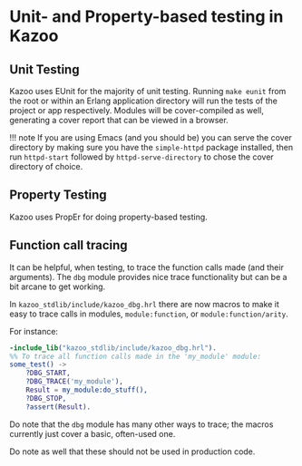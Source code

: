 # Unit- and Property-based testing in Kazoo

## Unit Testing

Kazoo uses EUnit for the majority of unit testing. Running `make eunit` from the root or within an Erlang application directory will run the tests of the project or app respectively. Modules will be cover-compiled as well, generating a cover report that can be viewed in a browser.

!!! note
    If you are using Emacs (and you should be) you can serve the cover directory by making sure you have the `simple-httpd` package installed, then run `httpd-start` followed by `httpd-serve-directory` to chose the cover directory of choice.

## Property Testing

Kazoo uses PropEr for doing property-based testing.

## Function call tracing

It can be helpful, when testing, to trace the function calls made (and their arguments). The `dbg` module provides nice trace functionality but can be a bit arcane to get working.

In `kazoo_stdlib/include/kazoo_dbg.hrl` there are now macros to make it easy to trace calls in modules, `module:function`, or `module:function/arity`.

For instance:

```erlang
-include_lib("kazoo_stdlib/include/kazoo_dbg.hrl").
%% To trace all function calls made in the 'my_module' module:
some_test() ->
    ?DBG_START,
    ?DBG_TRACE('my_module'),
    Result = my_module:do_stuff(),
    ?DBG_STOP,
    ?assert(Result).
```

Do note that the `dbg` module has many other ways to trace; the macros currently just cover a basic, often-used one.

Do note as well that these should not be used in production code.

